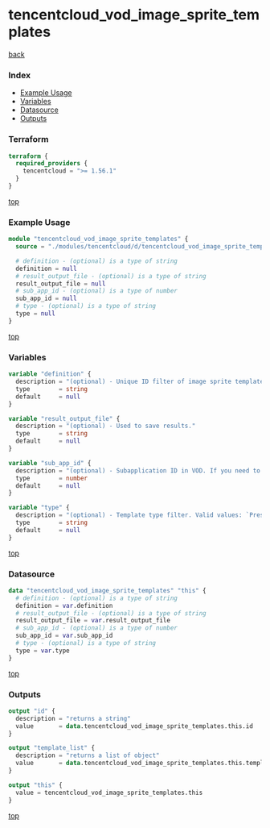 # tencentcloud_vod_image_sprite_templates

[back](../tencentcloud.md)

### Index

- [Example Usage](#example-usage)
- [Variables](#variables)
- [Datasource](#datasource)
- [Outputs](#outputs)

### Terraform

```terraform
terraform {
  required_providers {
    tencentcloud = ">= 1.56.1"
  }
}
```

[top](#index)

### Example Usage

```terraform
module "tencentcloud_vod_image_sprite_templates" {
  source = "./modules/tencentcloud/d/tencentcloud_vod_image_sprite_templates"

  # definition - (optional) is a type of string
  definition = null
  # result_output_file - (optional) is a type of string
  result_output_file = null
  # sub_app_id - (optional) is a type of number
  sub_app_id = null
  # type - (optional) is a type of string
  type = null
}
```

[top](#index)

### Variables

```terraform
variable "definition" {
  description = "(optional) - Unique ID filter of image sprite template."
  type        = string
  default     = null
}

variable "result_output_file" {
  description = "(optional) - Used to save results."
  type        = string
  default     = null
}

variable "sub_app_id" {
  description = "(optional) - Subapplication ID in VOD. If you need to access a resource in a subapplication, enter the subapplication ID in this field; otherwise, leave it empty."
  type        = number
  default     = null
}

variable "type" {
  description = "(optional) - Template type filter. Valid values: `Preset`, `Custom`. `Preset`: preset template; `Custom`: custom template."
  type        = string
  default     = null
}
```

[top](#index)

### Datasource

```terraform
data "tencentcloud_vod_image_sprite_templates" "this" {
  # definition - (optional) is a type of string
  definition = var.definition
  # result_output_file - (optional) is a type of string
  result_output_file = var.result_output_file
  # sub_app_id - (optional) is a type of number
  sub_app_id = var.sub_app_id
  # type - (optional) is a type of string
  type = var.type
}
```

[top](#index)

### Outputs

```terraform
output "id" {
  description = "returns a string"
  value       = data.tencentcloud_vod_image_sprite_templates.this.id
}

output "template_list" {
  description = "returns a list of object"
  value       = data.tencentcloud_vod_image_sprite_templates.this.template_list
}

output "this" {
  value = tencentcloud_vod_image_sprite_templates.this
}
```

[top](#index)